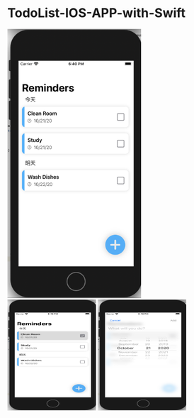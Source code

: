 # TodoList-IOS-APP-with-Swift


<img src="https://github.com/JinLi97/TodoList-IOS-APP-with-Swift/blob/main/images/Main%20Page.png" width="60%" height="60%">
<img src="https://github.com/JinLi97/TodoList-IOS-APP-with-Swift/blob/main/images/Choose%20Item.png" width="200" height="250">
<img src="https://github.com/JinLi97/TodoList-IOS-APP-with-Swift/blob/main/images/Add%20or%20Update%20Item.png" width="200" height="250">

